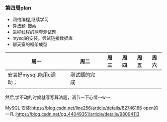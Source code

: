 ### 第四周plan
+ 网络编程,继续学习
+ 算法题-搜索
+ 进程线程的两套测试题
+ mysql的安装。尝试链接数据库
+ 聊天室的框架成型

| 周一 | 周二 | 周三 | 周四 | 周五 | 周六 |
|--|--|--|--|--|--|
| 安装好mysql,能用c调动；|  测试题的完成|  |  |  |  |
| |  |  |  |  |  |

然后,学不动的时候就写写算法题，调节一下心情～w～

MySQL 安装:https://blog.csdn.net/line256/article/details/82746166
open的一凡 :https://blog.csdn.net/qq_44049351/article/details/98094113
